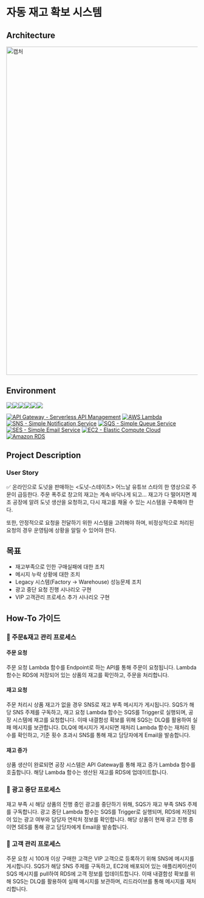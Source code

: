 # 자동 재고 확보 시스템
## Architecture
<img width="864" alt="캡처" src="https://github.com/taekyung-oh/project3-msa/assets/126674247/6827da44-686d-4c06-93e5-d898df7666cb">


## Environment
<img src="https://img.shields.io/badge/GitHub-181717?style=for-the-badge&logo=GitHub&logoColor=white"/><img src="https://img.shields.io/badge/AmazonAWS-232F3E?style=for-the-badge&logo=AmazonAWS&logoColor=white"/><img src="https://img.shields.io/badge/Serverless_Framework-181717?style=for-the-badge&logo=Serverless&logoColor=white"/><img src="https://img.shields.io/badge/Terraform-7B42BC?style=for-the-badge&logo=Terraform&logoColor=white"/><img src="https://img.shields.io/badge/JavaScript-F7DF1E?style=for-the-badge&logo=JavaScript&logoColor=white"/><img src="https://img.shields.io/badge/Ubuntu-E95420?style=for-the-badge&logo=Ubuntu&logoColor=white"/>


[![API Gateway - Serverless API Management](https://img.shields.io/badge/API%20Gateway-Serverless%20API%20Management-orange?style=flat-square&logo=Amazon%20AWS&logoColor=white)](https://aws.amazon.com/api-gateway/)
[![AWS Lambda](https://img.shields.io/badge/AWS%20Lambda-Serverless-orange?style=flat-square&logo=amazon-lambda)](https://aws.amazon.com/lambda/)
[![SNS - Simple Notification Service](https://img.shields.io/badge/SNS-Simple%20Notification%20Service-orange?style=flat-square&logo=Amazon%20AWS&logoColor=white)](https://aws.amazon.com/sns/)
[![SQS - Simple Queue Service](https://img.shields.io/badge/SQS-Simple%20Queue%20Service-orange?style=flat-square&logo=Amazon%20AWS&logoColor=white)](https://aws.amazon.com/sqs/)
[![SES - Simple Email Service](https://img.shields.io/badge/SES-Simple%20Email%20Service-orange?style=flat-square&logo=Amazon%20AWS&logoColor=white)](https://aws.amazon.com/ses/)
[![EC2 - Elastic Compute Cloud](https://img.shields.io/badge/EC2-Elastic%20Compute%20Cloud-orange?style=flat-square&logo=Amazon%20AWS&logoColor=white)](https://aws.amazon.com/ec2/)
[![Amazon RDS](https://img.shields.io/badge/Amazon%20RDS-Managed%20Database-orange?style=flat-square&logo=amazon-rds)](https://aws.amazon.com/rds/)



## Project Description
### User Story
✅ 온라인으로 도넛을 판매하는 <도넛-스테이츠>
어느날 유튜브 스타의 한 영상으로 주문이 급등한다.
주문 폭주로 창고의 재고는 계속 바닥나게 되고…
재고가 다 떨어지면 제조 공장에 알려 도넛 생산을 요청하고,
다시 재고를 채울 수 있는 시스템을 구축해야 한다.

또한, 안정적으로 요청을 전달하기 위한 시스템을 고려해야 하며,
비정상적으로 처리된 요청의 경우 운영팀에 상황을 알릴 수 있어야 한다.


## 목표
- 재고부족으로 인한 구매실패에 대한 조치
- 메시지 누락 상황에 대한 조치
- Legacy 시스템(Factory → Warehouse) 성능문제 조치
- 광고 중단 요청 진행 시나리오 구현
-  VIP 고객관리 프로세스 추가 시나리오 구현


## How-To 가이드
### 📍 주문&재고 관리 프로세스
#### 주문 요청
주문 요청 Lambda 함수를 Endpoint로 하는 API를 통해 주문이 요청됩니다. Lambda 함수는 RDS에 저장되어 있는 상품의 재고를 확인하고, 주문을 처리합니다.

#### 재고 요청
주문 처리시 상품 재고가 없을 경우 SNS로 재고 부족 메시지가 게시됩니다. SQS가 해당 SNS 주제를 구독하고, 재고 요청 Lambda 함수는 SQS를 Trigger로 실행되며, 공장 시스템에 재고를 요청합니다. 이때 내결함성 확보를 위해 SQS는 DLQ를 활용하여 실패 메시지를 보관합니다. DLQ에 메시지가 게시되면 재처리 Lambda 함수는 재처리 횟수를 확인하고, 기준 횟수 초과시 SNS를 통해 재고 담당자에게 Email을 발송합니다.

#### 재고 증가
상품 생산이 완료되면 공장 시스템은 API Gateway를 통해 재고 증가 Lambda 함수를 호출합니다. 해당 Lambda 함수는 생산된 재고를 RDS에 업데이트합니다.

### 📍 광고 중단 프로세스
재고 부족 시 해당 상품의 진행 중인 광고를 중단하기 위해, SQS가 재고 부족 SNS 주제를 구독합니다. 광고 중단 Lambda 함수는 SQS를 Trigger로 실행되며, RDS에 저장되어 있는 광고 여부와 담당자 연락처 정보를 확인합니다. 해당 상품이 현재 광고 진행 중이면 SES를 통해 광고 담당자에게 Email을 발송합니다.

### 📍 고객 관리 프로세스
주문 요청 시 100개 이상 구매한 고객은 VIP 고객으로 등록하기 위해 SNS에 메시지를 게시합니다. SQS가 해당 SNS 주제를 구독하고, EC2에 배포되어 있는 애플리케이션이 SQS 메시지를 pull하여 RDS에 고객 정보를 업데이트합니다. 이때 내결함성 확보를 위해 SQS는 DLQ를 활용하여 실패 메시지를 보관하며, 리드라이브를 통해 메시지를 재처리합니다.
